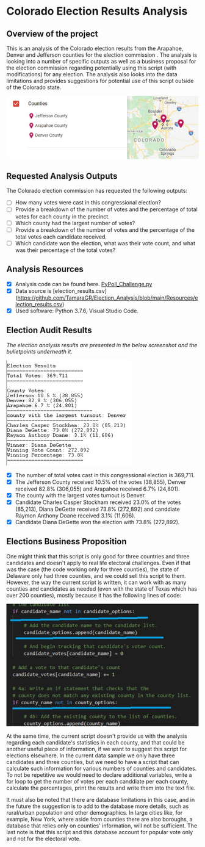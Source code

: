 # Colorado Election Results Analysis

## Overview of the project 

This is an analysis of the Colorado election results from the Arapahoe, Denver and Jefferson counties for the election commission . The analysis is looking into a number of specific outputs as well as a business proposal for the election commission regarding potentially using this script (with modifications) for any election. The analysis also looks into the data limitations and provides suggestions for potential use of this script outside of the Colorado state. 

![counties](https://github.com/TamaraGR/Election_Analysis/blob/main/counties.jpg)

## Requested Analysis Outputs 

The Colorado election commission has requested the following outputs:

- [ ] How many votes were cast in this congressional election?
- [ ] Provide a breakdown of the number of votes and the percentage of total votes for each county in the precinct.
- [ ] Which county had the largest number of votes?
- [ ] Provide a breakdown of the number of votes and the percentage of the total votes each candidate received.
- [ ] Which candidate won the election, what was their vote count, and what was their percentage of the total votes?

## Analysis Resources 

 - [x] Analysis code can be found here. [PyPoll_Challenge.py](https://github.com/TamaraGR/Election_Analysis/blob/main/Code/PyPoll_Challenge.py)
 - [x] Data source is [election_results.csv] (https://github.com/TamaraGR/Election_Analysis/blob/main/Resources/election_results.csv)
 - [x] Used software: Python 3.7.6, Visual Studio Code.

## Election Audit Results 

*The election analysis results are presented in the below screenshot and the bulletpoints underneath it.*

![election analysis screenshot](https://github.com/TamaraGR/Election_Analysis/blob/main/election%20analysis%20screenshot.jpg)

- [x] The number of total votes cast in this congressional election is 369,711.
- [x] The Jefferson County received 10.5% of the votes (38,855), Denver received 82.8% (306,055) and Arapahoe received 6.7% (24,801). 
- [x] The county with the largest votes turnout is Denver.
- [x] Candidate Charles Casper Stockham received 23.0% of the votes (85,213), Diana DeGette received 73.8% (272,892) and canddiate Raymon Anthony Doane received 3.1% (11,606). 
- [x] Candidate Diana DeGette won the election with 73.8% (272,892). 

## Elections Business Proposition 

One might think that this script is only good for three countries and three candidates and doesn't apply to real life electoral challenges. Even if that was the case (the code working only for three counties), the state of Delaware only had three counties, and we could sell this script to them. However, the way the current script is written, it can work with as many counties and candidates as needed (even with the state of Texas which has over 200 counties), mostly because it has the following lines of code: 

![code_snippet1](https://github.com/TamaraGR/Election_Analysis/blob/main/code_snippet1.jpg)

At the same time, the current script doesn't provide us with the analysis regarding each candidate's statistics in each county, and that could be another useful piece of information, if we want to suggest this script for elections elsewhere. In the current data sample we only have three candidates and three counties, but we need to have a script that can calculate such information for various numbers of counties and candidates. To not be repetitive we would need to declare additional variables, write a for loop to get the number of votes per each canddiate per each county, calculate the percentages, print the results and write them into the text file. 

It must also be noted that there are database limitations in this case, and in the future the suggestion is to add to the database more details, such as rural/urban population and other demographics. In large cities like, for example, New York, where aside from counties there are also boroughs, a database that relies only on counties' information, will not be sufficient. The last note is that this script and this database account for popular vote only and not for the electoral vote.  
